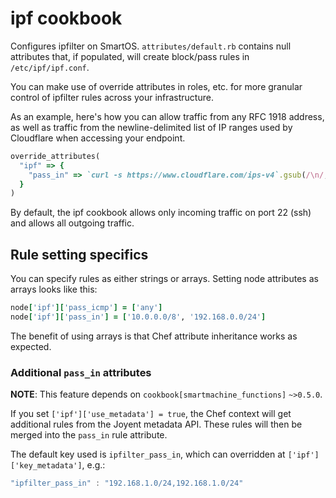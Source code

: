 # ipf cookbook

Configures ipfilter on SmartOS.  `attributes/default.rb` contains null
attributes that, if populated, will create block/pass rules in
`/etc/ipf/ipf.conf`.

You can make use of override attributes in roles, etc. for more granular
control of ipfilter rules across your infrastructure.

As an example, here's how you can allow traffic from any RFC 1918
address, as well as traffic from the newline-delimited list of IP ranges
used by Cloudflare when accessing your endpoint.

``` ruby
override_attributes(
  "ipf" => {
    "pass_in" => `curl -s https://www.cloudflare.com/ips-v4`.gsub(/\n/,' ').split + ["10.0.0.0/8", "192.168.0.0/16", "172.16.0.0/12"]
  }
)
```

By default, the ipf cookbook allows only incoming traffic on port 22
(ssh) and allows all outgoing traffic.


## Rule setting specifics

You can specify rules as either strings or arrays.  Setting node
attributes as arrays looks like this:

``` ruby
node['ipf']['pass_icmp'] = ['any']
node['ipf']['pass_in'] = ['10.0.0.0/8', '192.168.0.0/24']
```

The benefit of using arrays is that Chef attribute inheritance works as
expected.
 
### Additional `pass_in` attributes

**NOTE**: This feature depends on `cookbook[smartmachine_functions]` `~>0.5.0`.

If you set `['ipf']['use_metadata'] = true`, the Chef context will get
additional rules from the Joyent metadata API.  These rules will then be
merged into the `pass_in` rule attribute.

The default key used is `ipfilter_pass_in`, which can overridden at
`['ipf']['key_metadata']`, e.g.:

``` javascript
"ipfilter_pass_in" : "192.168.1.0/24,192.168.1.0/24"
```
